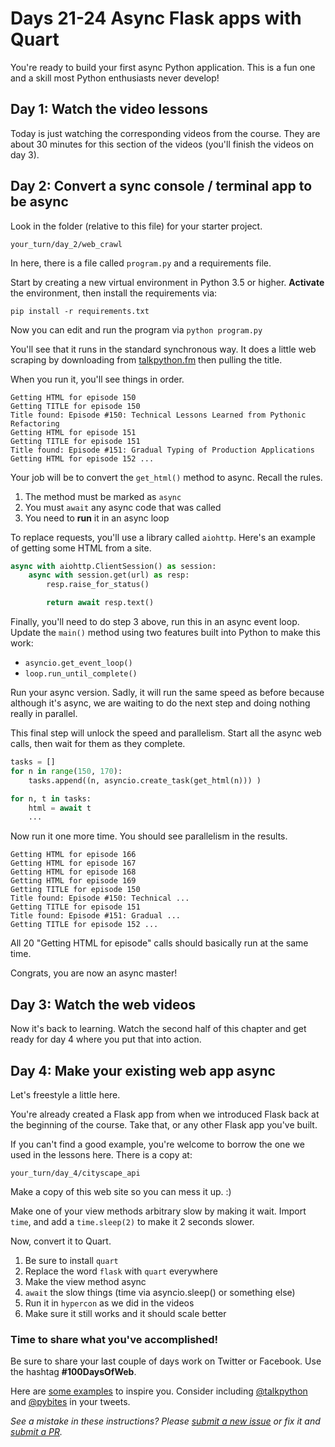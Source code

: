 # Days 21-24 Async Flask apps with Quart

You're ready to build your first async Python application. This is a fun one and a skill most Python enthusiasts never develop!

## Day 1: Watch the video lessons

Today is just watching the corresponding videos from the course. They are about 30 minutes for this section of the videos (you'll finish the videos on day 3).

## Day 2: Convert a sync console / terminal app to be async

Look in the folder (relative to this file) for your starter project.

   `your_turn/day_2/web_crawl`
   
In here, there is a file called `program.py` and a requirements file. 

Start by creating a new virtual environment in Python 3.5 or higher. **Activate** the environment, then install the requirements via:

`pip install -r requirements.txt`

Now you can edit and run the program via `python program.py`

You'll see that it runs in the standard synchronous way. It does a little web scraping by downloading from [talkpython.fm](https://talkpython.fm) then pulling the title.
  
When you run it, you'll see things in order.

```
Getting HTML for episode 150
Getting TITLE for episode 150
Title found: Episode #150: Technical Lessons Learned from Pythonic Refactoring
Getting HTML for episode 151
Getting TITLE for episode 151
Title found: Episode #151: Gradual Typing of Production Applications
Getting HTML for episode 152 ...
```

Your job will be to convert the `get_html()` method to async. Recall the rules.

1. The method must be marked as `async`
2. You must `await` any async code that was called
3. You need to **run** it in an async loop

To replace requests, you'll use a library called `aiohttp`. Here's an example of getting some HTML from a site.

```python
async with aiohttp.ClientSession() as session:
    async with session.get(url) as resp:
        resp.raise_for_status()

        return await resp.text()
```

Finally, you'll need to do step 3 above, run this in an async event loop. Update the `main()` method using two features built into Python to make this work:

* `asyncio.get_event_loop()`
* `loop.run_until_complete()`

Run your async version. Sadly, it will run the same speed as before because although it's async, we are waiting to do the next step and doing nothing really in parallel. 

This final step will unlock the speed and parallelism. Start all the async web calls, then wait for them as they complete.

```python
tasks = []
for n in range(150, 170):
    tasks.append((n, asyncio.create_task(get_html(n))) )

for n, t in tasks:
    html = await t
    ...
```

Now run it one more time. You should see parallelism in the results.

```
Getting HTML for episode 166
Getting HTML for episode 167
Getting HTML for episode 168
Getting HTML for episode 169
Getting TITLE for episode 150
Title found: Episode #150: Technical ...
Getting TITLE for episode 151
Title found: Episode #151: Gradual ...
Getting TITLE for episode 152 ...
```

All 20 "Getting HTML for episode" calls should basically run at the same time.

Congrats, you are now an async master!

## Day 3: Watch the web videos

Now it's back to learning. Watch the second half of this chapter and get ready for day 4 where you put that into action.

## Day 4: Make your existing web app async

Let's freestyle a little here.

You're already created a Flask app from when we introduced Flask back at the beginning of the course. Take that, or any other Flask app you've built.

If you can't find a good example, you're welcome to borrow the one we used in the lessons here. There is a copy at:

`your_turn/day_4/cityscape_api`

Make a copy of this web site so you can mess it up. :)

Make one of your view methods arbitrary slow by making it wait. Import `time`, and add a `time.sleep(2)` to make it 2 seconds slower.

Now, convert it to Quart.

1. Be sure to install `quart`
2. Replace the word `flask` with `quart` everywhere
2. Make the view method async
3. `await` the slow things (time via asyncio.sleep() or something else)
4. Run it in `hypercon` as we did in the videos
5. Make sure it still works and it should scale better 

### Time to share what you've accomplished!

Be sure to share your last couple of days work on Twitter or Facebook. Use the hashtag **#100DaysOfWeb**. 

Here are [some examples](https://twitter.com/search?q=%23100DaysOfCode) to inspire you. Consider including [@talkpython](https://twitter.com/talkpython) and [@pybites](https://twitter.com/pybites) in your tweets.

*See a mistake in these instructions? Please [submit a new issue](https://github.com/talkpython/100daysofweb-with-python-course/issues) or fix it and [submit a PR](https://github.com/talkpython/100daysofweb-with-python-course/pulls).*

